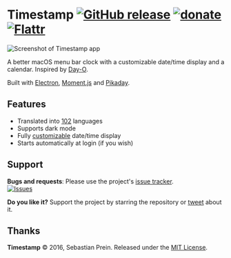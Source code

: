 # Timestamp [![GitHub release](https://img.shields.io/github/release/mzdr/timestamp.svg?maxAge=86400)]() [![donate](https://img.shields.io/badge/donate-PayPal-green.svg)](https://www.paypal.com/cgi-bin/webscr?cmd=_s-xclick&hosted_button_id=BTED8SARNCBRG) [![Flattr](https://img.shields.io/badge/donate-Flattr-green.svg)](https://flattr.com/profile/mzdr)
![Screenshot of Timestamp app](https://mzdr.github.io/timestamp/screenshot.png)

A better macOS menu bar clock with a customizable date/time display and a calendar. Inspired by [Day-O].

Built with [Electron], [Moment.js] and [Pikaday].

## Features

- Translated into [102] languages
- Supports dark mode
- Fully [customizable] date/time display
- Starts automatically at login (if you wish)

## Support

**Bugs and requests**: Please use the project's [issue tracker].  
[![Issues](http://img.shields.io/github/issues/mzdr/timestamp.svg)](https://github.com/mzdr/timestamp/issues)

**Do you like it?** Support the project by starring the repository or [tweet] about it.  

## Thanks

**Timestamp** © 2016, Sebastian Prein. Released under the [MIT License].  

[Day-O]: http://shauninman.com/archive/2011/10/20/day_o_mac_menu_bar_clock
[Electron]: http://electron.atom.io/
[Moment.js]: http://momentjs.com/
[Pikaday]: https://github.com/dbushell/Pikaday
[MIT License]: https://mit-license.org/
[issue tracker]: https://github.com/mzdr/timestamp/issues/new
[tweet]: https://twitter.com/intent/tweet?url=https://github.com/mzdr/timestamp&text=Timestamp,%20a%20better%20macOS%20menu%20bar%20clock%20with%20a%20customizable%20date/time%20display%20and%20a%20calendar.%20%E2%80%94
[102]: http://momentjs.com/#multiple-locale-support
[customizable]: http://momentjs.com/docs/#/displaying/format/
